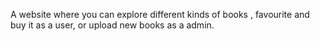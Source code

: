 A website where you can explore different kinds of books , favourite and buy it as a user, or upload new books as a admin.

